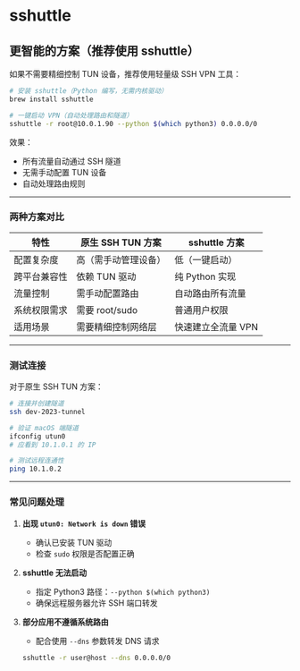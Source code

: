 # sshuttle

## 更智能的方案（推荐使用 sshuttle）

如果不需要精细控制 TUN 设备，推荐使用轻量级 SSH VPN 工具：

```bash
# 安装 sshuttle（Python 编写，无需内核驱动）
brew install sshuttle

# 一键启动 VPN（自动处理路由和隧道）
sshuttle -r root@10.0.1.90 --python $(which python3) 0.0.0.0/0
```

效果：

- 所有流量自动通过 SSH 隧道
- 无需手动配置 TUN 设备
- 自动处理路由规则

---

### 两种方案对比

| 特性               | 原生 SSH TUN 方案          | sshuttle 方案               |
|--------------------|---------------------------|----------------------------|
| 配置复杂度         | 高（需手动管理设备）       | 低（一键启动）             |
| 跨平台兼容性       | 依赖 TUN 驱动             | 纯 Python 实现             |
| 流量控制           | 需手动配置路由            | 自动路由所有流量           |
| 系统权限需求       | 需要 root/sudo            | 普通用户权限               |
| 适用场景           | 需要精细控制网络层        | 快速建立全流量 VPN         |

---

### 测试连接

对于原生 SSH TUN 方案：

```bash
# 连接并创建隧道
ssh dev-2023-tunnel

# 验证 macOS 端隧道
ifconfig utun0
# 应看到 10.1.0.1 的 IP

# 测试远程连通性
ping 10.1.0.2
```

---

### 常见问题处理

1. **出现 `utun0: Network is down` 错误**
   - 确认已安装 TUN 驱动
   - 检查 `sudo` 权限是否配置正确

2. **sshuttle 无法启动**
   - 指定 Python3 路径：`--python $(which python3)`
   - 确保远程服务器允许 SSH 端口转发

3. **部分应用不遵循系统路由**
   - 配合使用 `--dns` 参数转发 DNS 请求

   ```bash
   sshuttle -r user@host --dns 0.0.0.0/0
   ```
